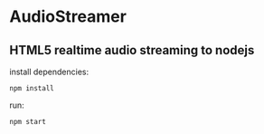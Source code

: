 AudioStreamer
=============

HTML5 realtime audio streaming to nodejs
----------------------------------------


install dependencies:

    npm install
   
run:

    npm start
    
    
